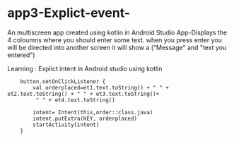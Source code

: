 # app3-Explict-event-

An multiscreen app created using kotlin in Android Studio
App-Displays the 4 coloumns where you should enter some text.
when you press enter you will be directed into another screen it will show a ("Message" and "text you entered")

Learning : Explict intent in Android studio using kotlin

        button.setOnClickListener {
            val orderplaced=et1.text.toString() + " " + et2.text.toString() + " " + et3.text.toString()+
             " " + et4.text.toString()

            intent= Intent(this,order::class.java)
            intent.putExtra(KEY, orderplaced)
            startActivity(intent)
        }
